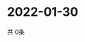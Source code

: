 # 2022-01-30
  共 0条

  <!-- BEGIN -->
  <!-- 最后更新时间Sun Jan 30 2022 06:06:08 GMT+0000 (Coordinated Universal Time) -->
  
  <!-- END -->
  
  